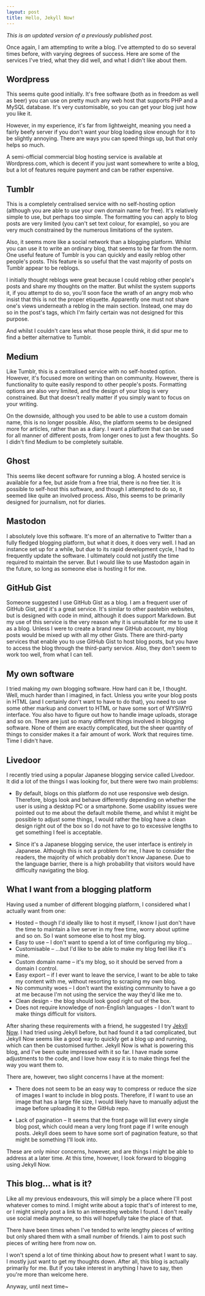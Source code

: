 ```yaml
---
layout: post
title: Hello, Jekyll Now!
---
```


*This is an updated version of a previously published post.*

Once again, I am attempting to write a blog. I've attempted to do so several times before, with varying degrees of success. Here are some of the services I've tried, what they did well, and what I didn't like about them.

## Wordpress

This seems quite good initially. It's free software (both as in freedom as well as beer) you can use on pretty much any web host that supports PHP and a MySQL database. It's very customisable, so you can get your blog just how you like it.

However, in my experience, it's far from lightweight, meaning you need a fairly beefy server if you don't want your blog loading slow enough for it to be slightly annoying. There are ways you can speed things up, but that only helps so much.

A semi-official commercial blog hosting service is available at Wordpress.com, which is decent if you just want somewhere to write a blog, but a lot of features require payment and can be rather expensive.

## Tumblr

This is a completely centralised service with no self-hosting option (although you are able to use your own domain name for free). It's relatively simple to use, but perhaps too simple. The formatting you can apply to blog posts are very limited (you can't set text colour, for example), so you are very much constrained by the numerous limitations of the system.

Also, it seems more like a social network than a blogging platform. Whilst you can use it to write an ordinary blog, that seems to be far from the norm. One useful feature of Tumblr is you can quickly and easily reblog other people's posts. This feature is so useful that the vast majority of posts on Tumblr appear to be reblogs.

I initially thought reblogs were great because I could reblog other people's posts and share my thoughts on the matter. But whilst the system supports it, if you attempt to do so, you'll soon face the wrath of an angry mob who insist that this is not the proper etiquette. Apparently one must not share one's views underneath a reblog in the main section. Instead, one may do so in the post's tags, which I'm fairly certain was not designed for this purpose.

And whilst I couldn't care less what those people think, it did spur me to find a better alternative to Tumblr.

## Medium

Like Tumblr, this is a centralised service with no self-hosted option. However, it's focused more on writing than on community. However, there is functionality to quite easily respond to other people's posts. Formatting options are also very limited, and the design of your blog is very constrained. But that doesn't really matter if you simply want to focus on your writing.

On the downside, although you used to be able to use a custom domain name, this is no longer possible. Also, the platform seems to be designed more for articles, rather than as a diary. I want a platform that can be used for all manner of different posts, from longer ones to just a few thoughts. So I didn't find Medium to be completely suitable.

## Ghost

This seems like decent software for running a blog. A hosted service is available for a fee, but aside from a free trial, there is no free tier. It is possible to self-host this software, and though I attempted to do so, it seemed like quite an involved process. Also, this seems to be primarily designed for journalism, not for diaries.

## Mastodon

I absolutely love this software. It's more of an alternative to Twitter than a fully fledged blogging platform, but what it does, it does very well. I had an instance set up for a while, but due to its rapid development cycle, I had to frequently update the software. I ultimately could not justify the time required to maintain the server. But I would like to use Mastodon again in the future, so long as someone else is hosting it for me.

## GitHub Gist

Someone suggested I use GitHub Gist as a blog. I am a frequent user of GitHub Gist, and it's a great service. It's similar to other pastebin websites, but is designed with code in mind, although it does support Markdown. But my use of this service is the very reason why it is unsuitable for me to use it as a blog. Unless I were to create a brand new GitHub account, my blog posts would be mixed up with all my other Gists. There are third-party services that enable you to use GitHub Gist to host blog posts, but you have to access the blog through the third-party service. Also, they don't seem to work too well, from what I can tell.

## My own software

I tried making my own blogging software. How hard can it be, I thought. Well, much harder than I imagined, in fact. Unless you write your blog posts in HTML (and I certainly don't want to have to do that), you need to use some other markup and convert to HTML or have some sort of WYSIWYG interface. You also have to figure out how to handle image uploads, storage and so on. There are just so many different things involved in blogging software. None of them are exactly complicated, but the sheer quantity of things to consider makes it a fair amount of work. Work that requires time. Time I didn't have.

## Livedoor

I recently tried using a popular Japanese blogging service called Livedoor. It did a lot of the things I was looking for, but there were two main problems:

* By default, blogs on this platform do not use responsive web design. Therefore, blogs look and behave differently depending on whether the user is using a desktop PC or a smartphone. Some usability issues were pointed out to me about the default mobile theme, and whilst it might be possible to adjust some things, I would rather the blog have a clean design right out of the box so I do not have to go to excessive lengths to get something I feel is acceptable.

* Since it's a Japanese blogging service, the user interface is entirely in Japanese. Although this is not a problem for me, I have to consider the readers, the majority of which probably don't know Japanese. Due to the language barrier, there is a high probability that visitors would have difficulty navigating the blog.

## What I want from a blogging platform

Having used a number of different blogging platform, I considered what I actually want from one:

* Hosted – though I'd ideally like to host it myself, I know I just don't have the time to maintain a live server in my free time, worry about uptime and so on. So I want someone else to host my blog.
* Easy to use – I don't want to spend a lot of time configuring my blog…
* Customisable – …but I'd like to be able to make my blog feel like it's mine.
* Custom domain name – it's my blog, so it should be served from a domain I control.
* Easy export – if I ever want to leave the service, I want to be able to take my content with me, without resorting to scraping my own blog.
* No community woes – I don't want the existing community to have a go at me because I'm not using the service the way they'd like me to.
* Clean design - the blog should look good right out of the box.
* Does not require knowledge of non-English languages - I don't want to make things difficult for visitors.

After sharing these requirements with a friend, he suggested I try [Jekyll Now](https://www.jekyllnow.com/). I had tried using Jekyll before, but had found it a tad complicated, but Jekyll Now seems like a good way to quickly get a blog up and running, which can then be customised further. Jekyll Now is what is powering this blog, and I've been quite impressed with it so far. I have made some adjustments to the code, and I love how easy it is to make things feel the way you want them to.

There are, however, two slight concerns I have at the moment:

* There does not seem to be an easy way to compress or reduce the size of images I want to include in blog posts. Therefore, if I want to use an image that has a large file size, I would likely have to manually adjust the image before uploading it to the GitHub repo.

* Lack of pagination – It seems that the front page will list every single blog post, which could mean a very long front page if I write enough posts. Jekyll does seem to have some sort of pagination feature, so that might be something I'll look into.

These are only minor concerns, however, and are things I might be able to address at a later time. At this time, however, I look forward to blogging using Jekyll Now.

## This blog… what is it?

Like all my previous endeavours, this will simply be a place where I'll post whatever comes to mind. I might write about a topic that's of interest to me, or I might simply post a link to an interesting website I found. I don't really use social media anymore, so this will hopefully take the place of that.

There have been times when I've tended to write lengthy pieces of writing but only shared them with a small number of friends. I aim to post such pieces of writing here from now on.

I won't spend a lot of time thinking about *how* to present what I want to say. I mostly just want to get my thoughts down. After all, this blog is actually primarily for me. But if you take interest in anything I have to say, then you're more than welcome here.

Anyway, until next time~
